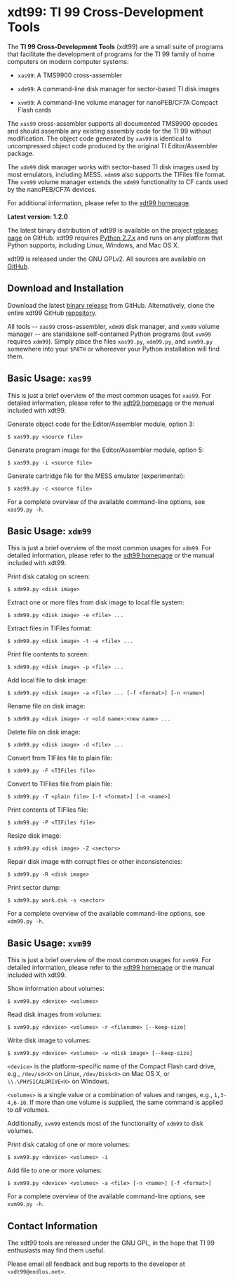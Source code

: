 xdt99: TI 99 Cross-Development Tools
====================================

The **TI 99 Cross-Development Tools** (xdt99) are a small suite of programs that
facilitate the development of programs for the TI 99 family of home computers on
modern computer systems:

 * `xas99`: A TMS9900 cross-assembler

 * `xdm99`: A command-line disk manager for sector-based TI disk images

 * `xvm99`: A command-line volume manager for nanoPEB/CF7A Compact Flash cards

The `xas99` cross-assembler supports all documented TMS9900 opcodes and should
assemble any existing assembly code for the TI 99 without modification.  The
object code generated by `xas99` is identical to uncompressed object code
produced by the original TI Editor/Assembler package.

The `xdm99` disk manager works with sector-based TI disk images used by most
emulators, including MESS.  `xdm99` also supports the TIFiles file format.  The
`xvm99` volume manager extends the `xdm99` functionality to CF cards used by the
nanoPEB/CF7A devices.

For additional information, please refer to the [xdt99 homepage][1].

**Latest version: 1.2.0**

The latest binary distribution of xdt99 is available on the project
[releases page][2] on GitHub.  xdt99 requires [Python 2.7.x][4] and runs on any
platform that Python supports, including Linux, Windows, and Mac OS X.

xdt99 is released under the GNU GPLv2.  All sources are available on
[GitHub][3].


Download and Installation
-------------------------

Download the latest [binary release][2] from GitHub.  Alternatively, clone the
entire xdt99 GitHub [repository][3].

All tools -- `xas99` cross-assembler, `xdm99` disk manager, and `xvm99` volume
manager -- are standalone self-contained Python programs (but `xvm99` requires
`xdm99`).  Simply place the files `xas99.py`, `xdm99.py`, and `xvm99.py`
somewhere into your `$PATH` or whereever your Python installation will find
them.


Basic Usage: `xas99`
--------------------

This is just a brief overview of the most common usages for `xas99`.  For
detailed information, please refer to the [xdt99 homepage][1] or the manual
included with xdt99.

Generate object code for the Editor/Assembler module, option 3:

	$ xas99.py <source file>

Generate program image for the Editor/Assembler module, option 5:

	$ xas99.py -i <source file>

Generate cartridge file for the MESS emulator (experimental):

	$ xas99.py -c <source file>

For a complete overview of the available command-line options, see `xas99.py
-h`.


Basic Usage: `xdm99`
--------------------

This is just a brief overview of the most common usages for `xdm99`.  For
detailed information, please refer to the [xdt99 homepage][1] or the manual
included with xdt99.

Print disk catalog on screen:

	$ xdm99.py <disk image>

Extract one or more files from disk image to local file system:

	$ xdm99.py <disk image> -e <file> ...

Extract files in TIFiles format:

	$ xdm99.py <disk image> -t -e <file> ...

Print file contents to screen:

	$ xdm99.py <disk image> -p <file> ...

Add local file to disk image:

	$ xdm99.py <disk image> -a <file> ... [-f <format>] [-n <name>]

Rename file on disk image:

	$ xdm99.py <disk image> -r <old name>:<new name> ...

Delete file on disk image:

	$ xdm99.py <disk image> -d <file> ...

Convert from TIFiles file to plain file:

	$ xdm99.py -F <TIFiles file>

Convert to TIFiles file from plain file:

	$ xdm99.py -T <plain file> [-f <format>] [-n <name>]

Print contents of TIFiles file:

	$ xdm99.py -P <TIFiles file>

Resize disk image:

	$ xdm99.py <disk image> -Z <sectors>

Repair disk image with corrupt files or other inconsistencies:

	$ xdm99.py -R <disk image>

Print sector dump:

	$ xdm99.py work.dsk -s <sector>

For a complete overview of the available command-line options, see `xdm99.py
-h`.


Basic Usage: `xvm99`
--------------------

This is just a brief overview of the most common usages for `xvm99`.  For
detailed information, please refer to the [xdt99 homepage][1] or the manual
included with xdt99.

Show information about volumes:

	$ xvm99.py <device> <volumes>

Read disk images from volumes:

	$ xvm99.py <device> <volumes> -r <filename> [--keep-size]

Write disk image to volumes:

	$ xvm99.py <device> <volumes> -w <disk image> [--keep-size]

`<device>` is the platform-specific name of the Compact Flash card drive, e.g.,
`/dev/sd<X>` on Linux, `/dev/Disk<X>` on Mac OS X, or `\\.\PHYSICALDRIVE<X>` on
Windows.

`<volumes>` is a single value or a combination of values and ranges, e.g.,
`1,3-4,6-10`.  If more than one volume is supplied, the same command is applied
to *all* volumes.

Additionally, `xvm99` extends most of the functionality of `xdm99` to disk
volumes.

Print disk catalog of one or more volumes:

	$ xvm99.py <device> <volumes> -i

Add file to one or more volumes:

	$ xvm99.py <device> <volumes> -a <file> [-n <name>] [-f <format>]

For a complete overview of the available command-line options, see `xvm99.py
-h`.


Contact Information
-------------------

The xdt99 tools are released under the GNU GPL, in the hope that TI 99
enthusiasts may find them useful.

Please email all feedback and bug reports to the developer at
`<xdt99@endlos.net>`.


[1]: https://endlos99.github.io/xdt99
[2]: https://github.com/endlos99/xdt99/releases
[3]: https://github.com/endlos99/xdt99
[4]: https://www.python.org/downloads/
